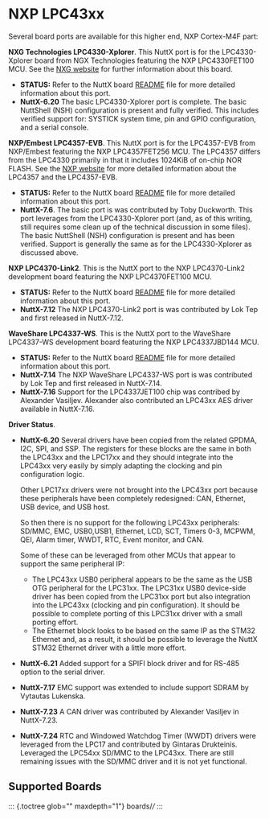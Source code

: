 NXP LPC43xx
===========

Several board ports are available for this higher end, NXP Cortex-M4F
part:

**NXG Technologies LPC4330-Xplorer**. This NuttX port is for the
LPC4330-Xplorer board from NGX Technologies featuring the NXP
LPC4330FET100 MCU. See the [NXG
website](http://shop.ngxtechnologies.com/product_info.php?cPath=21_37&products_id=104)
for further information about this board.

-   **STATUS:** Refer to the NuttX board
    [README](https://github.com/apache/nuttx/blob/master/Documentation/platforms/arm/lpc43xx/boards/lpc4330-xplorer/README.txt)
    file for more detailed information about this port.
-   **NuttX-6.20** The basic LPC4330-Xplorer port is complete. The basic
    NuttShell (NSH) configuration is present and fully verified. This
    includes verified support for: SYSTICK system time, pin and GPIO
    configuration, and a serial console.

**NXP/Embest LPC4357-EVB**. This NuttX port is for the LPC4357-EVB from
NXP/Embest featuring the NXP LPC4357FET256 MCU. The LPC4357 differs from
the LPC4330 primarily in that it includes 1024KiB of on-chip NOR FLASH.
See the [NXP
website](http://www.nxp.com/news/news-archive/2013/nxp-development-kit-based-on-the-dual-core-lpc4357-microcontroller.html)
for more detailed information about the LPC4357 and the LPC4357-EVB.

-   **STATUS:** Refer to the NuttX board
    [README](https://github.com/apache/nuttx/blob/master/Documentation/platforms/arm/lpc43xx/boards/lpc4357-evb/README.txt)
    file for more detailed information about this port.
-   **NuttX-7.6**. The basic port is was contributed by Toby Duckworth.
    This port leverages from the LPC4330-Xplorer port (and, as of this
    writing, still requires some clean up of the technical discussion in
    some files). The basic NuttShell (NSH) configuration is present and
    has been verified. Support is generally the same as for the
    LPC4330-Xplorer as discussed above.

**NXP LPC4370-Link2**. This is the NuttX port to the NXP LPC4370-Link2
development board featuring the NXP LPC4370FET100 MCU.

-   **STATUS:** Refer to the NuttX board
    [README](https://github.com/apache/nuttx/blob/master/Documentation/platforms/arm/lpc43xx/boards/lpc4370-link2/README.txt)
    file for more detailed information about this port.
-   **NuttX-7.12** The NXP LPC4370-Link2 port is was contributed by Lok
    Tep and first released in NuttX-7.12.

**WaveShare LPC4337-WS**. This is the NuttX port to the WaveShare
LPC4337-WS development board featuring the NXP LPC4337JBD144 MCU.

-   **STATUS:** Refer to the NuttX board
    [README](https://github.com/apache/nuttx/blob/master/Documentation/platforms/arm/lpc43xx/boards/lpc4337-ws/README.txt)
    file for more detailed information about this port.
-   **NuttX-7.14** The NXP WaveShare LPC4337-WS port is was contributed
    by Lok Tep and first released in NuttX-7.14.
-   **NuttX-7.16** Support for the LPC4337JET100 chip was contribed by
    Alexander Vasiljev. Alexander also contributed an LPC43xx AES driver
    available in NuttX-7.16.

**Driver Status**.

-   **NuttX-6.20** Several drivers have been copied from the related
    GPDMA, I2C, SPI, and SSP. The registers for these blocks are the
    same in both the LPC43xx and the LPC17xx and they should integrate
    into the LPC43xx very easily by simply adapting the clocking and pin
    configuration logic.

    Other LPC17xx drivers were not brought into the LPC43xx port because
    these peripherals have been completely redesigned: CAN, Ethernet,
    USB device, and USB host.

    So then there is no support for the following LPC43xx peripherals:
    SD/MMC, EMC, USB0,USB1, Ethernet, LCD, SCT, Timers 0-3, MCPWM, QEI,
    Alarm timer, WWDT, RTC, Event monitor, and CAN.

    Some of these can be leveraged from other MCUs that appear to
    support the same peripheral IP:

    -   The LPC43xx USB0 peripheral appears to be the same as the USB
        OTG peripheral for the LPC31xx. The LPC31xx USB0 device-side
        driver has been copied from the LPC31xx port but also
        integration into the LPC43xx (clocking and pin configuration).
        It should be possible to complete porting of this LPC31xx driver
        with a small porting effort.
    -   The Ethernet block looks to be based on the same IP as the STM32
        Ethernet and, as a result, it should be possible to leverage the
        NuttX STM32 Ethernet driver with a little more effort.

-   **NuttX-6.21** Added support for a SPIFI block driver and for RS-485
    option to the serial driver.

-   **NuttX-7.17** EMC support was extended to include support SDRAM by
    Vytautas Lukenska.

-   **NuttX-7.23** A CAN driver was contributed by Alexander Vasiljev in
    NuttX-7.23.

-   **NuttX-7.24** RTC and Windowed Watchdog Timer (WWDT) drivers were
    leveraged from the LPC17 and contributed by Gintaras Drukteinis.
    Leveraged the LPC54xx SD/MMC to the LPC43xx. There are still
    remaining issues with the SD/MMC driver and it is not yet
    functional.

Supported Boards
----------------

::: {.toctree glob="" maxdepth="1"}
boards/*/*
:::
